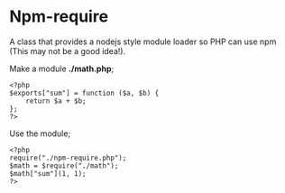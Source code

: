 # Npm-require

A class that provides a nodejs style module loader so PHP can use npm (This may not be a good idea!).

Make a module __./math.php__;

	<?php
	$exports["sum"] = function ($a, $b) {
		return $a + $b;
	};
	?>

Use the module;

    <?php
    require("./npm-require.php");
    $math = $require("./math");
    $math["sum"](1, 1);
    ?>

